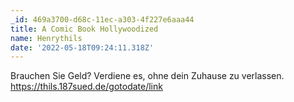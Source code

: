 ```yaml
---
_id: 469a3700-d68c-11ec-a303-4f227e6aaa44
title: A Comic Book Hollywoodized
name: Henrythils
date: '2022-05-18T09:24:11.318Z'
---
```

Brauchen Sie Geld? Verdiene es, ohne dein Zuhause zu verlassen. https://thils.187sued.de/gotodate/link
